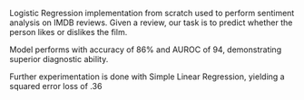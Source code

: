 Logistic Regression implementation from scratch used to perform sentiment analysis on IMDB reviews. Given a review, our task is to predict whether the person likes or dislikes the film.

Model performs with accuracy of 86% and AUROC of 94, demonstrating superior diagnostic ability.

Further experimentation is done with Simple Linear Regression, yielding a squared error loss of .36
